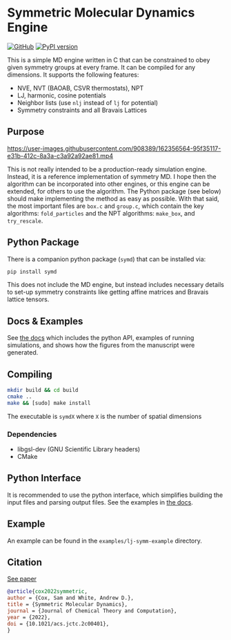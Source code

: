 # Symmetric Molecular Dynamics Engine

[![GitHub](https://img.shields.io/badge/github-%23121011.svg?style=for-the-badge&logo=github&logoColor=white)](https://github.com/whitead/symd)
[![PyPI version](https://badge.fury.io/py/symd.svg)](https://badge.fury.io/py/symd)

This is a simple MD engine written in C that can be constrained to obey given symmetry groups at every frame. It can be compiled for any dimensions. It supports the following features:

* NVE, NVT (BAOAB, CSVR thermostats), NPT
* LJ, harmonic, cosine potentials
* Neighbor lists (use `nlj` instead of `lj` for potential)
* Symmetry constraints and all Bravais Lattices

## Purpose

https://user-images.githubusercontent.com/908389/162356564-95f35117-e31b-412c-8a3a-c3a92a92ae81.mp4


This is not really intended to be a production-ready simulation engine. Instead, it is a reference implementation of symmetry MD. I hope then the algorithm can be incorporated into other engines, or this engine can be extended, for others to use the algorithm. The Python package (see below) should make implementing the method as easy as possible. With that said, the most important files are `box.c` and `group.c`, which contain the key algorithms: `fold_particles` and the NPT algorithms: `make_box`, and `try_rescale`.

## Python Package

There is a companion python package (`symd`) that can be installed via:

```sh
pip install symd
```

This does not include the MD engine, but instead includes necessary details to set-up symmetry constraints like getting affine matrices and Bravais lattice tensors.

## Docs & Examples

See [the docs](https://whitead.github.io/symd) which includes the python API, examples of running simulations, and shows how the figures from the manuscript were generated.

## Compiling


```sh
mkdir build && cd build
cmake ..
make && [sudo] make install
```
The executable is `symdX` where `X` is the number of spatial dimensions

### Dependencies

 * libgsl-dev (GNU Scientific Library headers)
 * CMake


## Python Interface

It is recommended to use the python interface, which simplifies building
the input files and parsing output files. See the examples in [the docs](https://whitead.github.io/symd/toc).

## Example

An example can be found in the `examples/lj-symm-example` directory.

## Citation

[See paper](https://pubs.acs.org/doi/full/10.1021/acs.jctc.2c00401)

```bibtex
@article{cox2022symmetric,
author = {Cox, Sam and White, Andrew D.},
title = {Symmetric Molecular Dynamics},
journal = {Journal of Chemical Theory and Computation},
year = {2022},
doi = {10.1021/acs.jctc.2c00401},
}
```
